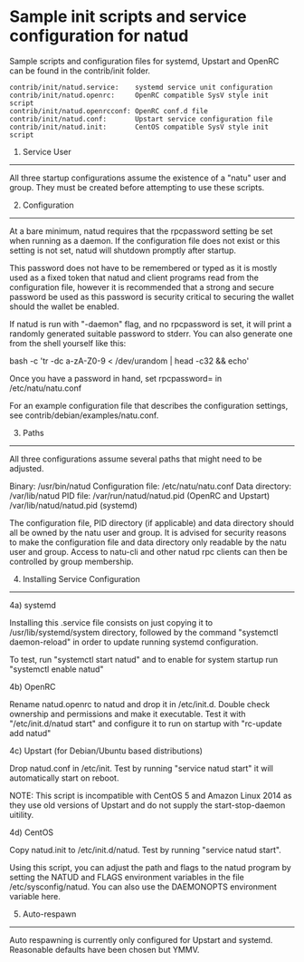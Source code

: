 Sample init scripts and service configuration for natud
==========================================================

Sample scripts and configuration files for systemd, Upstart and OpenRC
can be found in the contrib/init folder.

    contrib/init/natud.service:    systemd service unit configuration
    contrib/init/natud.openrc:     OpenRC compatible SysV style init script
    contrib/init/natud.openrcconf: OpenRC conf.d file
    contrib/init/natud.conf:       Upstart service configuration file
    contrib/init/natud.init:       CentOS compatible SysV style init script

1. Service User
---------------------------------

All three startup configurations assume the existence of a "natu" user
and group.  They must be created before attempting to use these scripts.

2. Configuration
---------------------------------

At a bare minimum, natud requires that the rpcpassword setting be set
when running as a daemon.  If the configuration file does not exist or this
setting is not set, natud will shutdown promptly after startup.

This password does not have to be remembered or typed as it is mostly used
as a fixed token that natud and client programs read from the configuration
file, however it is recommended that a strong and secure password be used
as this password is security critical to securing the wallet should the
wallet be enabled.

If natud is run with "-daemon" flag, and no rpcpassword is set, it will
print a randomly generated suitable password to stderr.  You can also
generate one from the shell yourself like this:

bash -c 'tr -dc a-zA-Z0-9 < /dev/urandom | head -c32 && echo'

Once you have a password in hand, set rpcpassword= in /etc/natu/natu.conf

For an example configuration file that describes the configuration settings,
see contrib/debian/examples/natu.conf.

3. Paths
---------------------------------

All three configurations assume several paths that might need to be adjusted.

Binary:              /usr/bin/natud
Configuration file:  /etc/natu/natu.conf
Data directory:      /var/lib/natud
PID file:            /var/run/natud/natud.pid (OpenRC and Upstart)
                     /var/lib/natud/natud.pid (systemd)

The configuration file, PID directory (if applicable) and data directory
should all be owned by the natu user and group.  It is advised for security
reasons to make the configuration file and data directory only readable by the
natu user and group.  Access to natu-cli and other natud rpc clients
can then be controlled by group membership.

4. Installing Service Configuration
-----------------------------------

4a) systemd

Installing this .service file consists on just copying it to
/usr/lib/systemd/system directory, followed by the command
"systemctl daemon-reload" in order to update running systemd configuration.

To test, run "systemctl start natud" and to enable for system startup run
"systemctl enable natud"

4b) OpenRC

Rename natud.openrc to natud and drop it in /etc/init.d.  Double
check ownership and permissions and make it executable.  Test it with
"/etc/init.d/natud start" and configure it to run on startup with
"rc-update add natud"

4c) Upstart (for Debian/Ubuntu based distributions)

Drop natud.conf in /etc/init.  Test by running "service natud start"
it will automatically start on reboot.

NOTE: This script is incompatible with CentOS 5 and Amazon Linux 2014 as they
use old versions of Upstart and do not supply the start-stop-daemon uitility.

4d) CentOS

Copy natud.init to /etc/init.d/natud. Test by running "service natud start".

Using this script, you can adjust the path and flags to the natud program by
setting the NATUD and FLAGS environment variables in the file
/etc/sysconfig/natud. You can also use the DAEMONOPTS environment variable here.

5. Auto-respawn
-----------------------------------

Auto respawning is currently only configured for Upstart and systemd.
Reasonable defaults have been chosen but YMMV.

